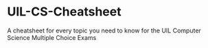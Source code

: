# UIL-CS-Cheatsheet
A cheatsheet for every topic you need to know for the UIL Computer Science Multiple Choice Exams
